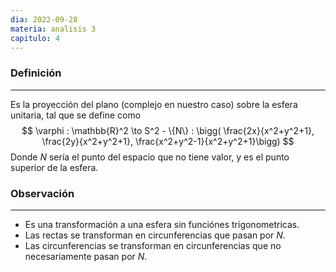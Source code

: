 ```yaml
---
dia: 2022-09-28
materia: analisis 3
capitulo: 4
---
```

### Definición
---
Es la proyección del plano (complejo en nuestro caso) sobre la esfera unitaria, tal que se define como 
$$ \varphi : \mathbb{R}^2 \to S^2 - \{N\} : \bigg( \frac{2x}{x^2+y^2+1}, \frac{2y}{x^2+y^2+1}, \frac{x^2+y^2-1}{x^2+y^2+1}\bigg) $$
Donde $N$ sería el punto del espacio que no tiene valor, y es el punto superior de la esfera.

### Observación
---
* Es una transformación a una esfera sin funciónes trigonometricas.
* Las rectas se transforman en circunferencias que pasan por $N$.
* Las circunferencias se transforman en circunferencias que no necesariamente pasan por $N$.